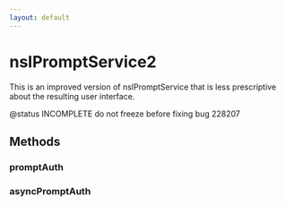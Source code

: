 ```yaml
---
layout: default
---
```


# nsIPromptService2 #
  
This is an improved version of nsIPromptService that is less prescriptive  
about the resulting user interface.  
  
@status INCOMPLETE do not freeze before fixing bug 228207  
  

## Methods ##

### promptAuth ###

### asyncPromptAuth ###
